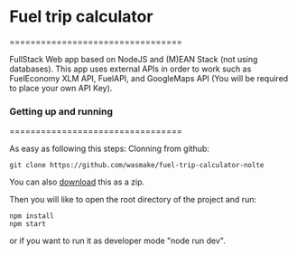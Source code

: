 # Fuel trip calculator
=================================

FullStack Web app based on NodeJS and (M)EAN Stack (not using databases). 
This app uses external APIs in order to work such as FuelEconomy XLM API, FuelAPI, and GoogleMaps API (You will be required to place your own API Key).

### Getting up and running
=================================

As easy as following this steps:
Clonning from github:
```
git clone https://github.com/wasmake/fuel-trip-calculator-nolte
```

You can also <a href="https://github.com/wasmake/fuel-trip-calculator-nolte/archive/master.zip">download</a> this as a zip.

Then you will like to open the root directory of the project and run:
```
npm install
npm start
```

or if you want to run it as developer mode "node run dev".

